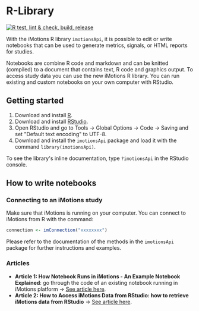 # R-Library

[![R test, lint & check, build, release](https://github.com/imotions/R-library/actions/workflows/workflow.yml/badge.svg)](https://github.com/imotions/R-library/actions/workflows/workflow.yml)

With the iMotions R library `imotionsApi`, it is possible to edit or write notebooks that can be used to generate metrics, signals, or HTML reports for studies.

Notebooks are combine R code and markdown and can be knitted (compiled) to a document that contains text, R code and graphics output. To access study data you can use the new iMotions R library. You can run existing and custom notebooks on your own computer with RStudio.

## Getting started

1. Download and install [R](https://www.r-project.org/).
2. Download and install [RStudio](https://www.rstudio.com/products/rstudio/download/#download).
3. Open RStudio and go to Tools →  Global Options →  Code →  Saving and set "Default text encoding" to UTF-8.
4. Download and install the `imotionsApi` package and load it with the command `library(imotionsApi)`.

To see the library's inline documentation, type `?imotionsApi` in the RStudio console.

## How to write notebooks

### Connecting to an iMotions study

Make sure that iMotions is running on your computer. You can connect to iMotions from R with the command:
```r
connection <- imConnection("xxxxxxxx")
```

Please refer to the documentation of the methods in the `imotionsApi` package for further instructions and examples.


### Articles

- **Article 1: How Notebook Runs in iMotions - An Example Notebook Explained**: go through the code of an existing notebook running in iMotions platform → [See article here](https://htmlpreview.github.io/?https://github.com/imotions/R-library/blob/add_tutorials/documentation/article1-example-notebook-explained.html).
- **Article 2: How to Access iMotions Data from RStudio: how to retrieve iMotions data from RStudio** → [See article here](https://htmlpreview.github.io/?https://github.com/imotions/R-library/blob/add_tutorials/documentation/article2-imotionsApi-from-RStudio.html).
